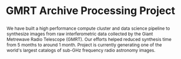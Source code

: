 ---
title: "GMRT Archive Processing Project"
layout: publication
categories:
  - Research
venue: "ADASS 2018"
abstract: "We have built a high performance compute cluster and data science pipeline to synthesize images from raw interferometric data collected by the Giant Metrewave Radio Telescope (GMRT). Our efforts helped reduced synthesis time from 5 months to around 1 month. Project is currently generating one of the world's largest catalogs of sub-GHz frequency radio astronomy images."
authors: "Shubhankar Deshpande, Yogesh Wadadekar, Huib Intema, B. Ratnakumar, Lijo George, Rathin Desai, Archit Sakhadeo, <b>Shadab Shaikh</b>, C. H. Ishwara-Chandra, Divya Oberoi"
type: "Paper"
pdf: "https://arxiv.org/pdf/1812.02358.pdf"
code: "https://github.com/NCRA-TIFR"
presentation: "https://shuby.de/files/ADASS-talk.pdf"
img: "/assets/images/ncra.png"
---